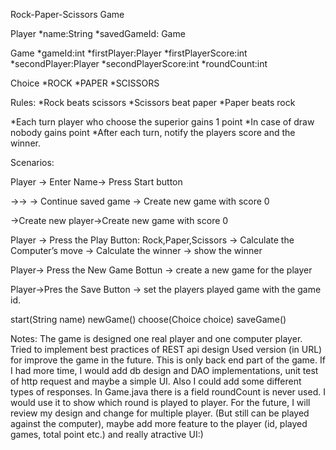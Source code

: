 Rock-Paper-Scissors Game


Player
*name:String
*savedGameId: Game

Game
*gameId:int
*firstPlayer:Player
*firstPlayerScore:int
*secondPlayer:Player
*secondPlayerScore:int
*roundCount:int

Choice
*ROCK
*PAPER
*SCISSORS

Rules:
*Rock beats scissors
*Scissors beat paper
*Paper beats rock

*Each turn player who choose the superior gains 1 point 
*In case of draw nobody gains point
*After each turn, notify the players score and the winner.


Scenarios:

Player -> Enter Name-> Press Start button

<Already Player>
	-><Player has saved game>-><Retrieve the save game> -> Continue saved game						  	  <Start a new game>	-> Create new game with score 0

<New Player>->Create new player->Create new game with score 0


Player -> Press the Play Button: Rock,Paper,Scissors -> Calculate the Computer’s move -> Calculate the winner -> show the winner

Player-> Press the New Game Bottun -> create a new game for the player

Player->Pres the Save Button -> set the players played game with the game id.


start(String name)
newGame()
choose(Choice choice)
saveGame()

Notes:
The game is designed one real player and one computer player.
Tried to implement best practices of REST api design
Used version (in URL) for improve the game in the future.
This is only back end part of the game.
If I had more time, I would add db design and DAO implementations, unit test of http request and maybe a simple UI. Also I could add some different types of responses.  In Game.java there is a field roundCount is never used. I would use it to show which round is played to player. For the future, I will review my design and change for multiple player. (But still can be played against the computer), maybe add more feature to the player (id, played games, total point etc.) and really atractive UI:)












 
